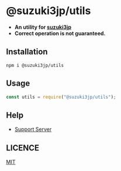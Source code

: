 # @suzuki3jp/utils
- **An utility for [suzuki3jp](https://github.com/suzuki3jp)**
- **Correct operation is not guaranteed.**
## Installation
```shell
npm i @suzuki3jp/utils
```

## Usage
```js
const utils = require("@suzuki3jp/utils");
```

## Help
- [Support Server](https://suzuki-dev.com/support)

## LICENCE
[MIT](./LICENSE)